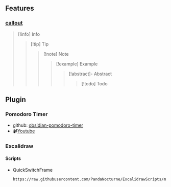 ## Features

### [callout](https://help.obsidian.md/Editing+and+formatting/Callouts)

> [!info] Info
> > [!tip] Tip
> > > [!note] Note
> > > > [!example] Example
> > > > > [!abstract]- Abstract
> > > > > > [!todo] Todo

## Plugin

### Pomodoro Timer
- github: [obsidian-pomodoro-timer](https://github.com/eatgrass/obsidian-pomodoro-timer)
- 📹[Youtube](https://www.youtube.com/watch?v=n5rJgmzynZM)

### Excalidraw

#### Scripts

- QuickSwitchFrame
	```excalidraw-script-install
	https://raw.githubusercontent.com/PandaNocturne/ExcalidrawScripts/master/PandaScripts/QuickSwitchFrame.md
	```